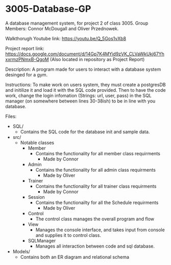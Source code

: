 # 3005-Database-GP
A database management system, for project 2 of class 3005.
Group Members: Connor McDougall and Oliver Przednowek.

Walkthorugh Youtube link: https://youtu.be/Q_5Gos1vXb8

Project report link: https://docs.google.com/document/d/14Gp7K4MYid9zVK_CLVaWkUkj67YhxxrmzPNmxB-QgoM
(Also located in repository as Project Report)

Description:
  A program made for users to interact with a database system desinged for a gym. 

Instructions:
  To make work on users system, they must create a postgresDB and initilize it and load it with the SQL code provided. Then to have the code work, change the login infomation (Strings: url, user, pass) in the SQL manager (on somewhere between lines 30-38ish) to be in line with you database. 


Files:

  - SQL/ 
      - Contains the SQL code for the database init and sample data. 
  - src/ 
      - Notable classes
        - Member 
          - Contains the functionality for all member class requirments
             - Made by Connor
        - Admin
           - Contains the functionality for all admin class requirments
             - Made by Oliver
        - Trainer
           - Contains the functionality for all trainer class requirments
             - Made by Connor
        - Session
          - Contains the functionailty for all the Schedule requirments
             - Made by Oliver
        - Control
          - The control class manages the overall program and flow
        - View
          - Manages the console interface, and takes input from console and supplies it to control class.
        - SQLManager
          - Manages all interaction between code and sql database.
  - Models/
     - Contains both an ER diagram and relational schema  
      
      

